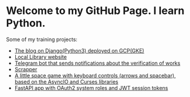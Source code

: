 # Welcome to my GitHub Page. I learn Python.

Some of my training projects:
* [The blog on Django(Python3) deployed on GCP(GKE)](https://github.com/alex-shef/mysite)
* [Local Library website](https://github.com/alex-shef/django_local_library)
* [Telegram bot that sends notifications about the verification of works](https://replit.com/@alexshef/devman-bot)
* [Scrapper](https://github.com/alex-shef/Scrapper)
* [A little space game with keyboard controls (arrows and spacebar), \
  based on the AsyncIO and Curses libraries](https://replit.com/@alexshef/Curses)
* [FastAPI app with OAuth2 system roles and JWT session tokens](https://github.com/alex-shef/FastAPI_Stepik)

